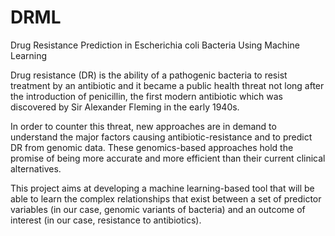 # DRML
Drug Resistance Prediction in Escherichia coli Bacteria Using Machine Learning

Drug resistance (DR) is the ability of a pathogenic bacteria to resist treatment by an antibiotic and it became a public health threat not long after the introduction of penicillin, the first modern antibiotic which was discovered by Sir Alexander Fleming in the early 1940s. 

In order to counter this threat, new approaches are in demand to understand the major factors causing antibiotic-resistance and to predict DR from genomic data. These genomics-based approaches hold the promise of being more accurate and more efficient than their current clinical alternatives.

This project aims at developing a machine learning-based tool that will be able to learn the complex relationships that exist between a set of predictor variables (in our case, genomic variants of bacteria) and an outcome of interest (in our case, resistance to antibiotics).
